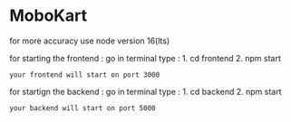 # MoboKart

for more accuracy use node version 16(lts)

for starting the frontend : 
    go in terminal type : 
    1. cd frontend
    2. npm start

    your frontend will start on port 3000

for startign the backend : 
    go in terminal type : 
    1. cd backend
    2. npm start 

    your backend will start on port 5000